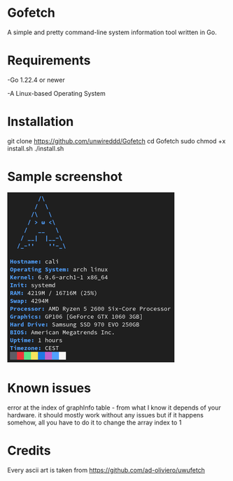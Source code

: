# Gofetch
A simple and pretty command-line system information tool written in Go.

# Requirements

-Go 1.22.4 or newer

-A Linux-based Operating System

# Installation
git clone https://github.com/unwireddd/Gofetch
cd Gofetch
sudo chmod +x install.sh
./install.sh

# Sample screenshot
![Arch Linux](sample3.png)

# Known issues

error at the index of graphInfo table - from what I know it depends of your hardware. it should mostly work without any issues but if it happens somehow, all you have to do it to change the array index to 1

# Credits

Every ascii art is taken from https://github.com/ad-oliviero/uwufetch
